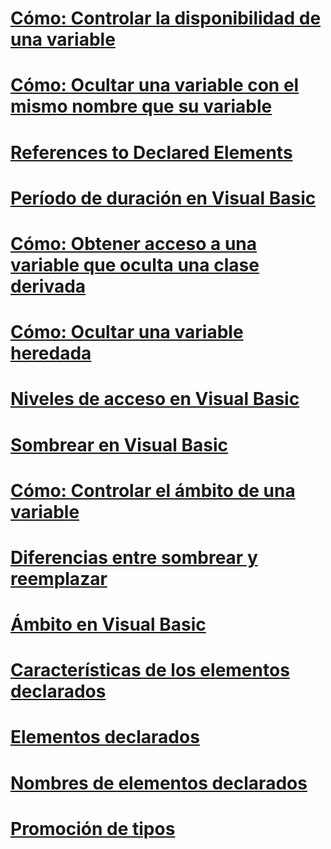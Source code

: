 # [Cómo: Controlar la disponibilidad de una variable](how-to-control-the-availability-of-a-variable.md)
# [Cómo: Ocultar una variable con el mismo nombre que su variable](how-to-hide-a-variable-with-the-same-name-as-your-variable.md)
# [References to Declared Elements](references-to-declared-elements.md)
# [Período de duración en Visual Basic](lifetime.md)
# [Cómo: Obtener acceso a una variable que oculta una clase derivada](how-to-access-a-variable-hidden-by-a-derived-class.md)
# [Cómo: Ocultar una variable heredada](how-to-hide-an-inherited-variable.md)
# [Niveles de acceso en Visual Basic](access-levels.md)
# [Sombrear en Visual Basic](shadowing.md)
# [Cómo: Controlar el ámbito de una variable](how-to-control-the-scope-of-a-variable.md)
# [Diferencias entre sombrear y reemplazar](differences-between-shadowing-and-overriding.md)
# [Ámbito en Visual Basic](scope.md)
# [Características de los elementos declarados](declared-element-characteristics.md)
# [Elementos declarados](index.md)
# [Nombres de elementos declarados](declared-element-names.md)
# [Promoción de tipos](type-promotion.md)
